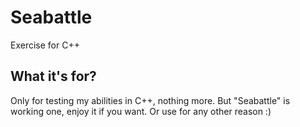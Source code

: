 # Seabattle
Exercise for C++

What it's for?
--------------

Only for testing my abilities in C++, nothing more.
But "Seabattle" is working one, enjoy it if you want.
Or use for any other reason :)
